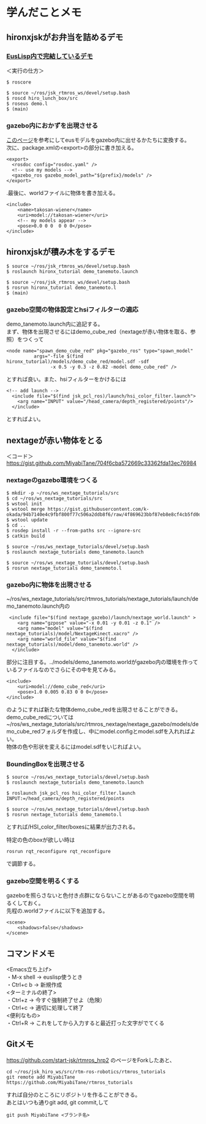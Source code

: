 # 学んだことメモ<br>

## hironxjskがお弁当を詰めるデモ<br>
### [EusLisp内で完結しているデモ](https://gist.github.com/MiyabiTane/6d19dd7c44314a350444fd2f8b88fd75)<br>
＜実行の仕方＞<br>
```
$ roscore
```
```
$ source ~/ros/jsk_rtmros_ws/devel/setup.bash 
$ roscd hiro_lunch_box/src
$ roseus demo.l
$ (main)
```
### gazebo内におかずを出現させる<br>
[このページ](https://github.com/MiyabiTane/jsk_model_tools/tree/add_by_tanemoto/eusurdf/new_models)を参考にしてeusモデルをgazebo内に出せるかたちに変換する。<br>
次に、package.xmlの\<export>の部分に書き加える。<br>
```
<export>
  <rosdoc config="rosdoc.yaml" />
  <!-- use my models -->
  <gazebo_ros gazebo_model_path="${prefix}/models" />
</export>
```
.最後に、worldファイルに物体を書き加える。<br>
```
<include>
    <name>takosan-wiener</name>
    <uri>model://takosan-wiener</uri>
    <!-- my models appear -->
    <pose>0.0 0 0  0 0 0</pose>
</include>
```

## hironxjskが積み木をするデモ<br>
```
$ source ~/ros/jsk_rtmros_ws/devel/setup.bash
$ roslaunch hironx_tutorial demo_tanemoto.launch
```
```
$ source ~/ros/jsk_rtmros_ws/devel/setup.bash
$ rosrun hironx_tutorial demo_tanemoto.l
$ (main)
```
### gazebo空間の物体設定とhsiフィルターの適応
demo_tanemoto.launch内に追記する。<br>
まず、物体を出現させるにはdemo_cube_red（nextageが赤い物体を取る、参照）をつくって<br>
```
<node name="spawn_demo_cube_red" pkg="gazebo_ros" type="spawn_model"
          args="-file $(find hironx_tutorial)/models/demo_cube_red/model.sdf -sdf
                -x 0.5 -y 0.3 -z 0.82 -model demo_cube_red" />
```
とすれば良い。また、hsiフィルターをかけるには
```
<!-- add launch -->
  <include file="$(find jsk_pcl_ros)/launch/hsi_color_filter.launch">
    <arg name="INPUT" value="/head_camera/depth_registered/points"/>
  </include>
```
とすればよい。<br>

## nextageが赤い物体をとる<br>
＜コード＞https://gist.github.com/MiyabiTane/704f6cba572669c33362fda13ec76984<br>
### nextageのgazebo環境をつくる<br>
```
$ mkdir -p ~/ros/ws_nextage_tutorials/src
$ cd ~/ros/ws_nextage_tutorials/src
$ wstool init
$ wstool merge https://gist.githubusercontent.com/k-okada/94b7140e4c9fbf800f77c506a2ddb8f6/raw/4f869623bbf87eb8e8cf4cb5fd0d84ac3f25d5c2/.rosinstall
$ wstool update
$ cd ..
$ rosdep install -r --from-paths src --ignore-src
$ catkin build
```
```
$ source ~/ros/ws_nextage_tutorials/devel/setup.bash
$ roslaunch nextage_tutorials demo_tanemoto.launch
```
```
$ source ~/ros/ws_nextage_tutorials/devel/setup.bash
$ rosrun nextage_tutorials demo_tanemoto.l  
```

### gazebo内に物体を出現させる<br>
~/ros/ws_nextage_tutorials/src/rtmros_tutorials/nextage_tutorials/launch/demo_tanemoto.launch内の<br>
``` launch
 <include file="$(find nextage_gazebo)/launch/nextage_world.launch" >
    <arg name="gzpose" value="-x 0.01 -y 0.01 -z 0.1" />
    <arg name="model" value="$(find nextage_tutorials)/model/NextageKinect.xacro" />
    <arg name="world_file" value="$(find nextage_tutorials)/model/demo_tanemoto.world" />
  </include>
```
部分に注目する。../models/demo_tanemoto.worldがgazebo内の環境を作っているファイルなのでさらにその中を見てみる。<br>
```
<include>
    <uri>model://demo_cube_red</uri>
    <pose>1.0 0.005 0.83 0 0 0</pose>
</include>
```
のようにすれば新たな物体demo_cube_redを出現させることができる。<br>
demo_cube_redについては~/ros/ws_nextage_tutorials/src/rtmros_nextage/nextage_gazebo/models/demo_cube_redフォルダを作成し、中にmodel.configとmodel.sdfを入れればよい。<br>
物体の色や形状を変えるにはmodel.sdfをいじればよい。<br>

### BoundingBoxを出現させる<br>
```
$ source ~/ros/ws_nextage_tutorials/devel/setup.bash
$ roslaunch nextage_tutorials demo_tanemoto.launch
```
```
$ roslaunch jsk_pcl_ros hsi_color_filter.launch INPUT:=/head_camera/depth_registered/points
```
```
$ source ~/ros/ws_nextage_tutorials/devel/setup.bash
$ rosrun nextage_tutorials demo_tanemoto.l  
```
とすれば/HSI_color_filter/boxesに結果が出力される。<br>

特定の色のboxが欲しい時は
```
rosrun rqt_reconfigure rqt_reconfigure
```
で調節する。<br>

### gazebo空間を明るくする
gazeboを照らさないと色付き点群にならないことがあるのでgazebo空間を明るくしておく。<br>
先程の.worldファイルに以下を追加する。
```
<scene>
	<shadows>false</shadows>	
</scene>	
```

## コマンドメモ<br>
<Emacs立ち上げ><br>
・M-x shell -> euslisp使うとき<br>
・Ctrl+c b -> 新規作成<br>
<ターミナルの終了><br>
・Ctrl+z -> 今すぐ強制終了せよ（危険）<br>
・Ctrl+c -> 適切に処理して終了<br>
<便利なもの><br>
・Ctrl+R -> これをしてから入力すると最近打った文字がでてくる<br>

## Gitメモ<br>
https://github.com/start-jsk/rtmros_hrp2
のページをForkしたあと、
```
cd ~/ros/jsk_hiro_ws/src/rtm-ros-robotics/rtmros_tutorials
git remote add MiyabiTane https://github.com/MiyabiTane/rtmros_tutorials
```
すれば自分のところにリポジトリを作ることができる。<br>
あとはいつも通りgit add, git commit,して<br>
```
git push MiyabiTane <ブランチ名>
```





